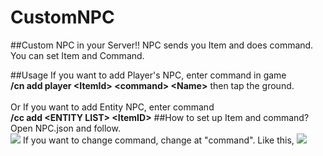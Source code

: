 # CustomNPC
##Custom NPC in your Server!!
NPC sends you Item and does command.<br />
You can set Item and Command.

##Usage
If you want to add Player's NPC, enter command in game <br />
<strong>/cn add player &lt;ItemId&gt; &lt;command&gt; &lt;Name&gt;</strong>
then tap the ground.<br /><br />
Or If you want to add Entity NPC, enter command<br />
<strong>/cc add &lt;ENTITY LIST&gt; &lt;ItemID&gt;</strong>
##How to set up Item and command?
Open NPC.json and follow.<br />
<img src="https://github.com/Managon-pop/CustomChest/img/picc.png"></img>
If you want to change command, change at "command". Like this,
<img src="https://github.com/Managon-pop/CustomChest/master/blob/img/co.png"></img>
